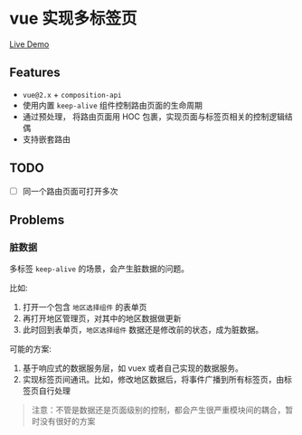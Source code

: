 # vue 实现多标签页

[Live Demo](https://codesandbox.io/s/vue-multitab-demo-pgbii?file=/package.json)

## Features

- `vue@2.x` + `composition-api`
- 使用内置 `keep-alive` 组件控制路由页面的生命周期
- 通过预处理， 将路由页面用 HOC 包裹，实现页面与标签页相关的控制逻辑结偶 
- 支持嵌套路由

## TODO

- [ ] 同一个路由页面可打开多次

## Problems

### 脏数据

多标签 `keep-alive` 的场景，会产生脏数据的问题。

比如:

1. 打开一个包含 `地区选择组件` 的表单页
2. 再打开地区管理页，对其中的地区数据做更新
3. 此时回到表单页，`地区选择组件` 数据还是修改前的状态，成为脏数据。

可能的方案:

1. 基于响应式的数据服务层，如 vuex 或者自己实现的数据服务。
2. 实现标签页间通讯。比如，修改地区数据后，将事件广播到所有标签页，由标签页自行处理

> 注意：不管是数据还是页面级别的控制，都会产生很严重模块间的耦合，暂时没有很好的方案


